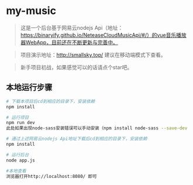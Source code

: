 # my-music

>这是一个后台基于网易云nodejs Api（地址：https://binaryify.github.io/NeteaseCloudMusicApi/#/）的vue音乐播放器WebApp，目前还在不断更新与完善中。

>项目演示地址：http://smallsky.top/
>建议在移动端模式下查看。

>新手项目初战，如果感觉可以的话请点个star吧。

## 本地运行步骤

``` bash
# 下载本项目后cd到相应的目录下，安装依赖
npm install

# 运行项目
npm run dev
此处如果出现node-sass安装错误可以手动安装（npm install node-sass --save-dev --unsafe-perm=true --allow-root）

# 通过上述网易云nodejs Api地址下载后cd到相应的目录下，安装依赖
npm install

# 运行后台
node app.js

#本地查看
浏览器打开http://localhost:8080/ 即可
```
